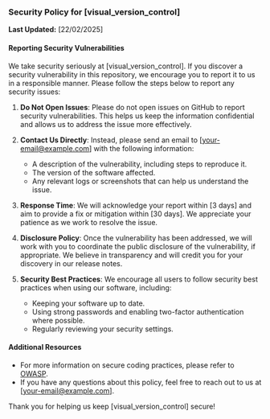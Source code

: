 ### Security Policy for [visual_version_control]

**Last Updated:** [22/02/2025]

#### Reporting Security Vulnerabilities

We take security seriously at [visual_version_control]. If you discover a security vulnerability in this repository, we encourage you to report it to us in a responsible manner. Please follow the steps below to report any security issues:

1. **Do Not Open Issues**: Please do not open issues on GitHub to report security vulnerabilities. This helps us keep the information confidential and allows us to address the issue more effectively.

2. **Contact Us Directly**: Instead, please send an email to [your-email@example.com] with the following information:
   - A description of the vulnerability, including steps to reproduce it.
   - The version of the software affected.
   - Any relevant logs or screenshots that can help us understand the issue.

3. **Response Time**: We will acknowledge your report within [3 days] and aim to provide a fix or mitigation within [30 days]. We appreciate your patience as we work to resolve the issue.

4. **Disclosure Policy**: Once the vulnerability has been addressed, we will work with you to coordinate the public disclosure of the vulnerability, if appropriate. We believe in transparency and will credit you for your discovery in our release notes.

5. **Security Best Practices**: We encourage all users to follow security best practices when using our software, including:
   - Keeping your software up to date.
   - Using strong passwords and enabling two-factor authentication where possible.
   - Regularly reviewing your security settings.

#### Additional Resources

- For more information on secure coding practices, please refer to [OWASP](https://owasp.org).
- If you have any questions about this policy, feel free to reach out to us at [your-email@example.com].

Thank you for helping us keep [visual_version_control] secure!
